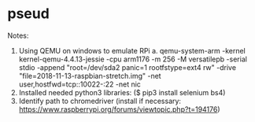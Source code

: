 # pseud

Notes:

1. Using QEMU on windows to emulate RPi
  a. qemu-system-arm -kernel kernel-qemu-4.4.13-jessie -cpu arm1176 -m 256 -M versatilepb -serial stdio -append "root=/dev/sda2 panic=1 rootfstype=ext4 rw" -drive "file=2018-11-13-raspbian-stretch.img" -net user,hostfwd=tcp::10022-:22 -net nic
2. Installed needed python3 libraries: ($ pip3 install selenium bs4)
3. Identify path to chromedriver (install if necessary: https://www.raspberrypi.org/forums/viewtopic.php?t=194176)
